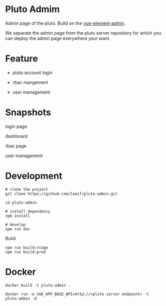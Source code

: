 Pluto Admim
===
Admin page of the pluto. Build on the [vue-element-admin](https://github.com/PanJiaChen/vue-element-admin).

We separate the admin page from the pluto server repository for which you can deploy the admin page everywhere your want.

Feature
===

* pluto account login

* rbac mangement

* user management

Snapshots
===

login page

dashboard

rbac page

user management

Development
===

```
# clone the project
git clone https://github.com/leeif/pluto-admin.git

cd pluto-admin

# install dependency
npm install

# develop
npm run dev
```

Build
```
npm run build:stage
npm run build:prod
```

Docker
===

```
docker build -t pluto-admin .

docker run -e VUE_APP_BASE_API=http://<pluto server endpoint> -t pluto-admin -d
```
